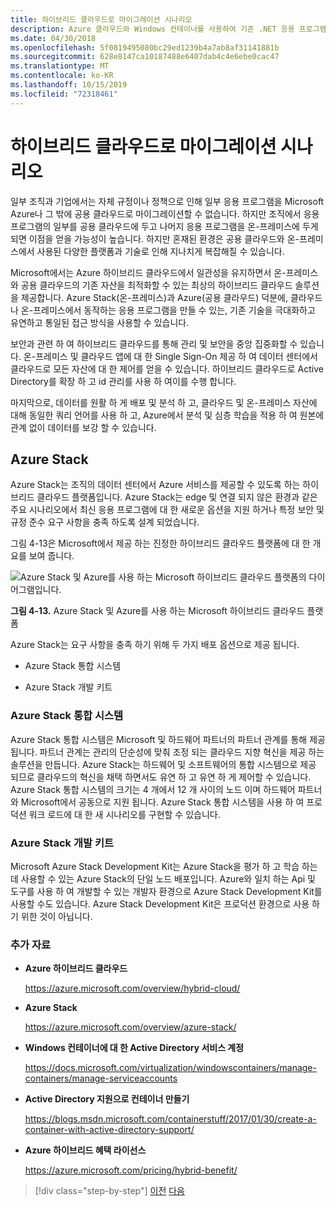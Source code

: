 ```yaml
---
title: 하이브리드 클라우드로 마이그레이션 시나리오
description: Azure 클라우드와 Windows 컨테이너를 사용하여 기존 .NET 응용 프로그램 최신화 | 하이브리드 클라우드 시나리오로 마이그레이션
ms.date: 04/30/2018
ms.openlocfilehash: 5f0819495080bc29ed1239b4a7ab8af31141881b
ms.sourcegitcommit: 628e8147ca10187488e6407dab4c4e6ebe0cac47
ms.translationtype: MT
ms.contentlocale: ko-KR
ms.lasthandoff: 10/15/2019
ms.locfileid: "72318461"
---
```

# <a name="migrate-to-hybrid-cloud-scenarios"></a>하이브리드 클라우드로 마이그레이션 시나리오

일부 조직과 기업에서는 자체 규정이나 정책으로 인해 일부 응용 프로그램을 Microsoft Azure나 그 밖에 공용 클라우드로 마이그레이션할 수 없습니다. 하지만 조직에서 응용 프로그램의 일부를 공용 클라우드에 두고 나머지 응용 프로그램을 온-프레미스에 두게 되면 이점을 얻을 가능성이 높습니다. 하지만 혼재된 환경은 공용 클라우드와 온-프레미스에서 사용된 다양한 플랫폼과 기술로 인해 지나치게 복잡해질 수 있습니다.

Microsoft에서는 Azure 하이브리드 클라우드에서 일관성을 유지하면서  온-프레미스와 공용 클라우드의 기존 자산을 최적화할 수 있는 최상의 하이브리드 클라우드 솔루션을 제공합니다. Azure Stack(온-프레미스)과 Azure(공용 클라우드) 덕분에, 클라우드나 온-프레미스에서 동작하는 응용 프로그램을 만들 수 있는, 기존 기술을 극대화하고 유연하고 통일된 접근 방식을 사용할 수 있습니다.

보안과 관련 하 여 하이브리드 클라우드를 통해 관리 및 보안을 중앙 집중화할 수 있습니다. 온-프레미스 및 클라우드 앱에 대 한 Single Sign-On 제공 하 여 데이터 센터에서 클라우드로 모든 자산에 대 한 제어를 얻을 수 있습니다. 하이브리드 클라우드로 Active Directory를 확장 하 고 id 관리를 사용 하 여이를 수행 합니다.

마지막으로, 데이터를 원활 하 게 배포 및 분석 하 고, 클라우드 및 온-프레미스 자산에 대해 동일한 쿼리 언어를 사용 하 고, Azure에서 분석 및 심층 학습을 적용 하 여 원본에 관계 없이 데이터를 보강 할 수 있습니다.

## <a name="azure-stack"></a>Azure Stack

Azure Stack는 조직의 데이터 센터에서 Azure 서비스를 제공할 수 있도록 하는 하이브리드 클라우드 플랫폼입니다. Azure Stack는 edge 및 연결 되지 않은 환경과 같은 주요 시나리오에서 최신 응용 프로그램에 대 한 새로운 옵션을 지원 하거나 특정 보안 및 규정 준수 요구 사항을 충족 하도록 설계 되었습니다.

그림 4-13은 Microsoft에서 제공 하는 진정한 하이브리드 클라우드 플랫폼에 대 한 개요를 보여 줍니다.

![Azure Stack 및 Azure를 사용 하는 Microsoft 하이브리드 클라우드 플랫폼의 다이어그램입니다.](./media/migrate-to-hybrid-cloud-scenarios/microsoft-hybrid-cloud-platform.png)

**그림 4-13.** Azure Stack 및 Azure를 사용 하는 Microsoft 하이브리드 클라우드 플랫폼

Azure Stack는 요구 사항을 충족 하기 위해 두 가지 배포 옵션으로 제공 됩니다.

- Azure Stack 통합 시스템

- Azure Stack 개발 키트

### <a name="azure-stack-integrated-systems"></a>Azure Stack 통합 시스템

Azure Stack 통합 시스템은 Microsoft 및 하드웨어 파트너의 파트너 관계를 통해 제공 됩니다. 파트너 관계는 관리의 단순성에 맞춰 조정 되는 클라우드 지향 혁신을 제공 하는 솔루션을 만듭니다. Azure Stack는 하드웨어 및 소프트웨어의 통합 시스템으로 제공 되므로 클라우드의 혁신을 채택 하면서도 유연 하 고 유연 하 게 제어할 수 있습니다. Azure Stack 통합 시스템의 크기는 4 개에서 12 개 사이의 노드 이며 하드웨어 파트너와 Microsoft에서 공동으로 지원 됩니다. Azure Stack 통합 시스템을 사용 하 여 프로덕션 워크 로드에 대 한 새 시나리오를 구현할 수 있습니다.

### <a name="azure-stack-development-kit"></a>Azure Stack 개발 키트

Microsoft Azure Stack Development Kit는 Azure Stack을 평가 하 고 학습 하는 데 사용할 수 있는 Azure Stack의 단일 노드 배포입니다. Azure와 일치 하는 Api 및 도구를 사용 하 여 개발할 수 있는 개발자 환경으로 Azure Stack Development Kit를 사용할 수도 있습니다. Azure Stack Development Kit은 프로덕션 환경으로 사용 하기 위한 것이 아닙니다.

### <a name="additional-resources"></a>추가 자료

- **Azure 하이브리드 클라우드**

    <https://azure.microsoft.com/overview/hybrid-cloud/>

- **Azure Stack**

    <https://azure.microsoft.com/overview/azure-stack/>

- **Windows 컨테이너에 대 한 Active Directory 서비스 계정**

    <https://docs.microsoft.com/virtualization/windowscontainers/manage-containers/manage-serviceaccounts>

- **Active Directory 지원으로 컨테이너 만들기**

    <https://blogs.msdn.microsoft.com/containerstuff/2017/01/30/create-a-container-with-active-directory-support/>

- **Azure 하이브리드 혜택 라이선스**

    <https://azure.microsoft.com/pricing/hybrid-benefit/>

>[!div class="step-by-step"]
>[이전](modernize-your-apps-lifecycle-with-ci-cd-pipelines-and-devops-tools-in-the-cloud.md)
>[다음](../walkthroughs-technical-get-started-overview.md)

